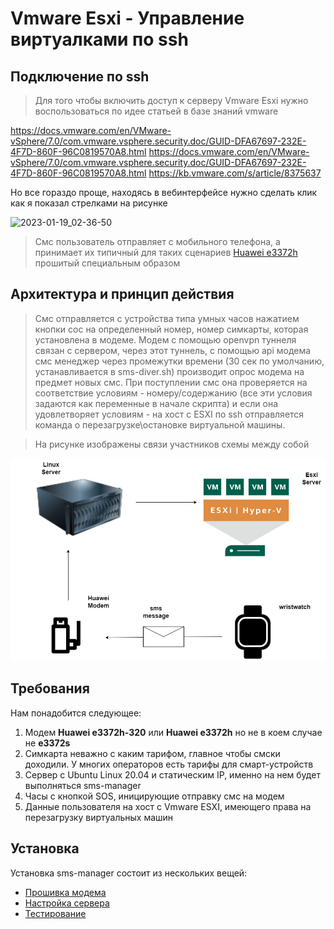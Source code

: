 # Vmware Esxi - Управление виртуалками по ssh

## Подключение по ssh

> Для того чтобы включить доступ к серверу Vmware Esxi нужно воспользоваться по идее статьей в базе знаний vmware 

https://docs.vmware.com/en/VMware-vSphere/7.0/com.vmware.vsphere.security.doc/GUID-DFA67697-232E-4F7D-860F-96C0819570A8.html
https://docs.vmware.com/en/VMware-vSphere/7.0/com.vmware.vsphere.security.doc/GUID-DFA67697-232E-4F7D-860F-96C0819570A8.html
https://kb.vmware.com/s/article/8375637

Но все гораздо проще, находясь в вебинтерфейсе нужно сделать клик как я показал стрелками на рисунке

![2023-01-19_02-36-50](https://user-images.githubusercontent.com/121182772/213319053-4644fc62-8caf-4a21-9a1e-e0f3a8f6781a.png)


> Смс пользователь отправляет с мобильного телефона, а принимает их типичный для таких сценариев [Huawei e3372h](https://market.yandex.ru/product--4g-lte-modem-huawei-e3372h-320/667862013?cpa=1) прошитый специальным образом
 
 
 ## Архитектура и принцип действия

> Смс отправляется с устройства типа умных часов нажатием кнопки сос на определенный номер, номер симкарты, которая установлена в модеме. Модем с помощью openvpn туннеля связан с сервером, через этот туннель, с помощью api модема смс менеджер через промежутки времени (30 сек по умолчанию, устанавливается в sms-diver.sh) производит опрос модема на предмет новых смс. При поступлении смс она проверяется на соответствие условиям - номеру/содержанию (все эти условия задаются как переменные в начале скрипта) и если она удовлетворяет условиям - на хост с ESXI по ssh отправляется команда о перезагрузке\остановке виртуальной машины.  

> На рисунке изображены связи участников схемы между собой



![Architecture](test/sms-manager.png)

## Требования

Нам понадобится следующее:

1. Модем **Huawei e3372h-320** или **Huawei e3372h** но не в коем случае не **e3372s** 
2. Симкарта неважно с каким тарифом, главное чтобы смски доходили. У многих операторов есть тарифы для смарт-устройств
3. Сервер c Ubuntu Linux 20.04 и статическим IP, именно на нем будет выполняться sms-manager
4. Часы с кнопкой SOS, иницирующие отправку смс на модем
5. Данные пользователя на хост с Vmware ESXI, имеющего права на перезагрузку виртуальных машин



## Установка

Установка sms-manager состоит из нескольких вещей:

- [Прошивка модема](firmware/README.md)
- [Настройка сервера](server/README.md)
- [Тестирование](test/README.md)
